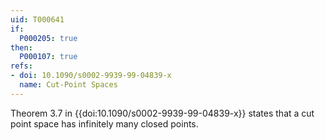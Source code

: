 ```yaml
---
uid: T000641
if:
  P000205: true
then:
  P000107: true
refs:
- doi: 10.1090/s0002-9939-99-04839-x
  name: Cut-Point Spaces
---
```

Theorem 3.7 in {{doi:10.1090/s0002-9939-99-04839-x}} states that a cut point space has infinitely many closed points.
